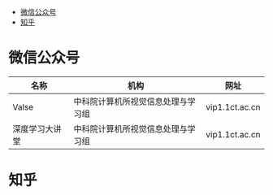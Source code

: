 <!-- TOC -->

- [微信公众号](#%e5%be%ae%e4%bf%a1%e5%85%ac%e4%bc%97%e5%8f%b7)
- [知乎](#%e7%9f%a5%e4%b9%8e)

<!-- /TOC -->



# 微信公众号

名称|机构|网址
---|---|---
Valse|中科院计算机所视觉信息处理与学习组|vip1.1ct.ac.cn
深度学习大讲堂|中科院计算机所视觉信息处理与学习组|vip1.1ct.ac.cn


# 知乎